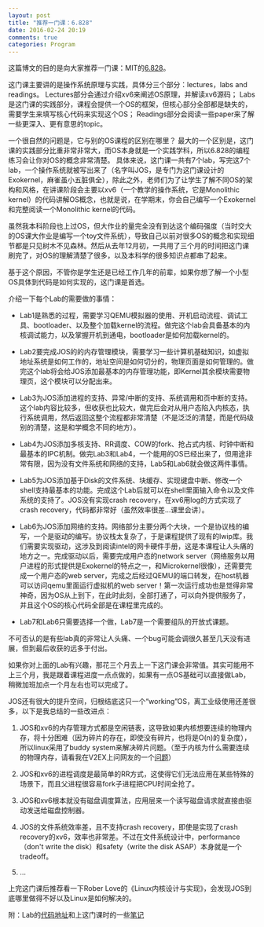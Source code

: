 ```yaml
---
layout: post
title: "推荐一门课：6.828"
date: 2016-02-24 20:19
comments: true
categories: Program
---
```


这篇博文的目的是向大家推荐一门课：MIT的[6.828](https://pdos.csail.mit.edu/6.828/2014/index.html)。

这门课主要讲的是操作系统原理与实践，具体分三个部分：lectures，labs and readings。
Lectures部分会通过介绍xv6来阐述OS原理，并解读xv6源码；
Labs是这门课的实践部分，课程会提供一个OS的框架，但核心部分全部都是缺失的，需要学生来填写核心代码来实现这个OS；
Readings部分会阅读一些paper来了解一些更深入、更有意思的topic。

<!-- more -->
一个很自然的问题是，它与别的OS课程的区别在哪里？
最大的一个区别是，这门课的实践部分比重非常非常大，而OS本身就是一个实践学科，所以6.828的编程练习会让你对OS的概念非常清楚。
具体来说，这门课一共有7个lab，写完这7个lab，一个操作系统就被写出来了（名字叫JOS，是专门为这门课设计的Exokernel，麻雀虽小五脏俱全），除此之外，老师们为了让学生了解不同OS的架构和风格，在讲课阶段会主要以xv6（一个教学的操作系统，它是Monolithic kernel）的代码讲解OS概念，也就是说，在学期末，你会自己编写一个Exokernel和完整阅读一个Monolithic kernel的代码。

虽然我本科阶段也上过OS，但大作业的量完全没有到达这个编码强度（当时交大的OS课大作业是编写一个toy文件系统），导致自己以前对很多OS的概念和实现细节都是只见树木不见森林。然后从去年12月初，一共用了三个月的时间把这门课刷完了，对OS的理解清楚了很多，以及本科学的很多知识点都串了起来。

基于这个原因，不管你是学生还是已经工作几年的前辈，如果你想了解一个小型OS具体到代码是如何实现的，这门课是首选。

介绍一下每个Lab的需要做的事情：

* Lab1是熟悉的过程，需要学习QEMU模拟器的使用、开机启动流程、调试工具、bootloader、以及整个加载kernel的流程。做完这个lab会具备基本的内核调试能力，以及掌握开机到通电，bootloader是如何加载kernel的。

* Lab2要完成JOS的的内存管理模块，需要学习一些计算机基础知识，如虚拟地址系统是如何工作的，地址空间是如何切分的，物理页面是如何管理的。做完这个lab将会给JOS添加最基本的内存管理功能，即Kernel其余模块需要物理页，这个模块可以分配出来。

* Lab3为JOS添加进程的支持、异常/中断的支持、系统调用和页中断的支持。这个lab内容比较多，但收获也比较大，做完后会对从用户态陷入内核态，执行系统调用，然后返回这整个流程都非常清楚（不是泛泛的清楚，而是代码级别的清楚，这是和学概念不同的地方）。

* Lab4为JOS添加多核支持、RR调度、COW的fork、抢占式内核、时钟中断和最基本的IPC机制。做完Lab3和Lab4，一个能用的OS已经出来了，但用途非常有限，因为没有文件系统和网络的支持，Lab5和Lab6就会做这两件事情。

* Lab5为JOS添加基于Disk的文件系统、块缓存、实现键盘中断、修改一个shell支持最基本的功能。完成这个Lab后就可以在shell里面输入命令以及文件系统的支持了。JOS没有实现crash recovery，在xv6用log的方式实现了crash recovery，代码都非常好（虽然效率很差...课里会讲）。

* Lab6为JOS添加网络的支持。网络部分主要分两个大块，一个是协议栈的编写，一个是驱动的编写。协议栈太复杂了，于是课程提供了现有的lwip库。我们需要实现驱动，这涉及到阅读intel的网卡硬件手册，这是本课程让人头痛的地方之一。完成驱动以后，需要完成用户态的network server（网络服务以用户进程的形式提供是Exokernel的特点之一，和Microkernel很像），还需要完成一个用户态的web server，完成之后经过QEMU的端口转发，在host机器可以访问qemu里面运行虚拟机的web server！第一次运行成功也是觉得非常神奇，因为OS从上到下，在此时此刻，全部打通了，可以向外提供服务了，并且这个OS的核心代码全部是在课程里完成的。

* Lab7和Lab6只需要选择一个做，Lab7是一个需要组队的开放式课题。

不可否认的是有些lab真的非常让人头痛、一个bug可能会调很久甚至几天没有进展，但到最后收获的远多于付出。

如果你对上面的Lab有兴趣，那花三个月去上一下这门课会非常值。其实可能用不上三个月，我是跟着课程进度一点点做的，如果有一点OS基础可以直接做Lab，稍微加班加点一个月左右也可以完成了。

JOS还有很大的提升空间，归根结底这只一个“working”OS，离工业级使用还差很多，以下是我总结的一些改进点：

1. JOS和xv6的内存管理方式都是空闲链表，这导致如果内核想要连续的物理内存，将十分困难（因为碎片的存在，即使没有碎片，也将是O(n)的复杂度），所以linux采用了buddy system来解决碎片问题。（至于内核为什么需要连续的物理内存，请看我在V2EX上问网友的一个[问题](http://v2ex.com/t/256450)）

2. JOS和xv6的进程调度是最简单的RR方式，这使得它们无法应用在某些特殊的场景下，而且父进程很容易fork子进程把CPU时间全抢了。

3. JOS和xv6根本就没有磁盘调度算法，应用层来一个读写磁盘请求就直接由驱动发送给磁盘控制器。

4. JOS的文件系统效率差，且不支持crash recovery，即使是实现了crash recovery的xv6，效率也非常差。不过在文件系统设计中，performance（don't write the disk）和safety（write the disk ASAP）本身就是一个tradeoff。

5. ...

上完这门课后推荐看一下Rober Love的《Linux内核设计与实现》，会发现JOS到底哪里做得不好以及Linux是如何解决的。

附：Lab的[代码地址](https://github.com/zyearn/6.828-labs)和上这门课时的一些[笔记](https://github.com/zyearn/6.828-labs/blob/lab6/LabNotes)
